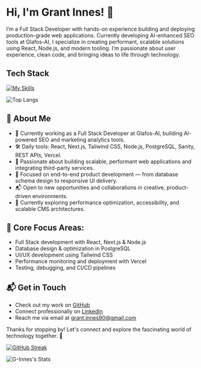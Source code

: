 # Hi, I'm Grant Innes! 👋

I’m a Full Stack Developer with hands-on experience building and deploying production-grade web applications. Currently developing AI-enhanced SEO tools at Glafos-AI, I specialize in creating performant, scalable solutions using React, Node.js, and modern tooling. I’m passionate about user experience, clean code, and bringing ideas to life through technology.

## Tech Stack

[![My Skills](https://skillicons.dev/icons?i=js,ts,nodejs,react,nextjs,vue,tailwindcss,postgres,python,html,css,github,npm)](https://skillicons.dev)

![Top Langs](https://github-readme-stats.vercel.app/api/top-langs/?username=G-Innes&layout=compact&theme=dark&hide_border=true)

## 🚀 About Me

- 💼 Currently working as a Full Stack Developer at Glafos-AI, building AI-powered SEO and marketing analytics tools.
- 🛠️ Daily tools: React, Next.js, Tailwind CSS, Node.js, PostgreSQL, Sanity, REST APIs, Vercel.
- 🧠 Passionate about building scalable, performant web applications and integrating third-party services.
- 🚀 Focused on end-to-end product development — from database schema design to responsive UI delivery.
- 📬 Open to new opportunities and collaborations in creative, product-driven environments.
- 🎯 Currently exploring performance optimization, accessibility, and scalable CMS architectures.

## 🎯 Core Focus Areas:

- Full Stack development with React, Next.js & Node.js
- Database design & optimization in PostgreSQL
- UI/UX development using Tailwind CSS
- Performance monitoring and deployment with Vercel
- Testing, debugging, and CI/CD pipelines

## 📬 Get in Touch

<!--- Connect with me on [X/Twitter](https://x.com/G____I____)-->
- Check out my work on [GitHub](https://github.com/G-Innes?tab=repositories)
- Connect professionally on [LinkedIn](https://www.linkedin.com/in/grant-innes-0621781a5/)
- Reach me via email at [grant.innes90@gmail.com](mailto:grant.innes90@gmail.com)


<!-- ## 💡 Projects

You can explore my latest work on [GitHub Repos](https://github.com/G-Innes?tab=repositories), including:
- 📈 Stat Tracker — A trading journal & analytics dashboard built with React, TypeScript, and Vite.
- ✅ Habit Tracker — A Vue 3 productivity app for managing routines and daily goals.

More coming soon — full case studies will be available on my [Portfolio](https://g-innes.github.io/g-innes-portfolio/).
-->
 <!--## 🏆 Achievements

- 
-->

Thanks for stopping by! Let's connect and explore the fascinating world of technology together. 🚀

[![GitHub Streak](https://streak-stats.demolab.com?user=G-Innes&theme=dark&hide_border=true)](https://git.io/streak-stats)

![G-Innes's Stats](https://github-readme-stats.vercel.app/api?username=G-Innes&theme=dark&show_icons=true&hide_border=true&count_private=true)

<!--
![](https://komarev.com/ghpvc/?username=G-Innes&style=flat-square&color=blue)
## 🔧 Projects Preview

[![Readme Card](https://github-readme-stats.vercel.app/api/pin/?username=G-Innes&repo=stat-tracker&theme=vue-dark)](https://github.com/G-Innes/stat-tracker)

[![Readme Card](https://github-readme-stats.vercel.app/api/pin/?username=G-Innes&repo=HabitTracker&theme=vue-dark)](https://github.com/G-Innes/HabitTracker)
-->
